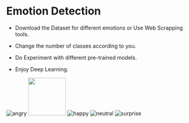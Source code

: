 # Emotion Detection

- Download the Dataset for different emotions or Use Web Scrapping tools.

- Change the number of classes according to you.

- Do Experiment with different pre-trained models.

- Enjoy Deep Learning.

![angry ](https://user-images.githubusercontent.com/49981970/66385313-ea551700-e9dd-11e9-847b-0765572833a6.jpg)
<img src="https://user-images.githubusercontent.com/49981970/66385313-ea551700-e9dd-11e9-847b-0765572833a6.jpg" width="100" height="100">
![happy](https://user-images.githubusercontent.com/49981970/66385330-f214bb80-e9dd-11e9-8388-07ad48d03dd2.jpg)
![neutral](https://user-images.githubusercontent.com/49981970/66385331-f214bb80-e9dd-11e9-9cfc-70b6dbad0e55.jpg)
![surprise](https://user-images.githubusercontent.com/49981970/66385333-f214bb80-e9dd-11e9-9105-a24309d362dc.jpg)
